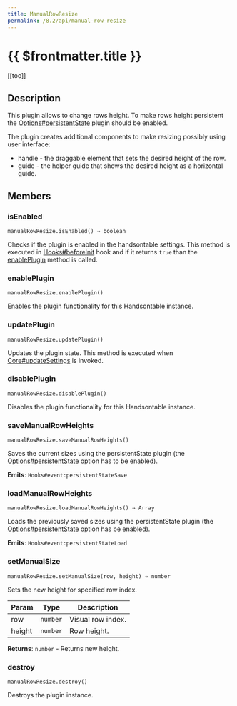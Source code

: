 ```yaml
---
title: ManualRowResize
permalink: /8.2/api/manual-row-resize
---
```


# {{ $frontmatter.title }}

[[toc]]

## Description


This plugin allows to change rows height. To make rows height persistent the [Options#persistentState](Options#persistentState)
plugin should be enabled.

The plugin creates additional components to make resizing possibly using user interface:
- handle - the draggable element that sets the desired height of the row.
- guide - the helper guide that shows the desired height as a horizontal guide.



## Members
### isEnabled
`manualRowResize.isEnabled() ⇒ boolean`

Checks if the plugin is enabled in the handsontable settings. This method is executed in [Hooks#beforeInit](Hooks#beforeInit)
hook and if it returns `true` than the [enablePlugin](#ManualRowResize+enablePlugin) method is called.



### enablePlugin
`manualRowResize.enablePlugin()`

Enables the plugin functionality for this Handsontable instance.



### updatePlugin
`manualRowResize.updatePlugin()`

Updates the plugin state. This method is executed when [Core#updateSettings](Core#updateSettings) is invoked.



### disablePlugin
`manualRowResize.disablePlugin()`

Disables the plugin functionality for this Handsontable instance.



### saveManualRowHeights
`manualRowResize.saveManualRowHeights()`

Saves the current sizes using the persistentState plugin (the [Options#persistentState](Options#persistentState) option has to be
enabled).

**Emits**: <code>Hooks#event:persistentStateSave</code>  


### loadManualRowHeights
`manualRowResize.loadManualRowHeights() ⇒ Array`

Loads the previously saved sizes using the persistentState plugin (the [Options#persistentState](Options#persistentState) option
has be enabled).

**Emits**: <code>Hooks#event:persistentStateLoad</code>  


### setManualSize
`manualRowResize.setManualSize(row, height) ⇒ number`

Sets the new height for specified row index.


| Param | Type | Description |
| --- | --- | --- |
| row | <code>number</code> | Visual row index. |
| height | <code>number</code> | Row height. |


**Returns**: <code>number</code> - Returns new height.  

### destroy
`manualRowResize.destroy()`

Destroys the plugin instance.



